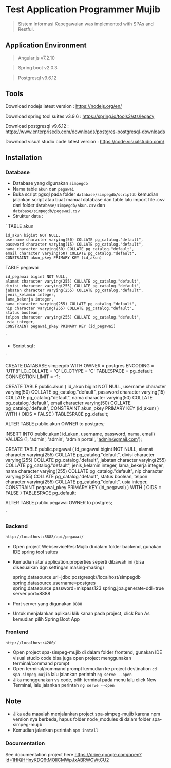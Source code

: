 # Test Application Programmer Mujib

> Sistem Informasi Kepegawaian was implemented with SPAs and Restful.



## Application Environment


>Angular js v7.2.10

>Spring boot v2.0.3

>Postgresql v9.6.12



## Tools


Download nodejs latest version :
https://nodejs.org/en/

Download spring tool suites v3.9.6 :
https://spring.io/tools3/sts/legacy

Download postgresql v9.6.12 :
https://www.enterprisedb.com/downloads/postgres-postgresql-downloads

Download visual studio code latest version : 
https://code.visualstudio.com/


## Installation


### Database

- Database yang digunakan `simpegdb`
- Nama table `akun` dan `pegawai`
- Buka script pgsql pada folder `database/simpegdb/scriptdb` kemudian jalankan script atau buat manual
  database dan table lalu import file .csv dari folder `database/simpegdb/akun.csv` dan `database/simpegdb/pegawai.csv`
- Struktur data :

`
  TABLE akun

    id_akun bigint NOT NULL,
    username character varying(50) COLLATE pg_catalog."default",
    password character varying(15) COLLATE pg_catalog."default",
    nama character varying(50) COLLATE pg_catalog."default",
    email character varying(50) COLLATE pg_catalog."default",
    CONSTRAINT akun_pkey PRIMARY KEY (id_akun)


  TABLE pegawai

    id_pegawai bigint NOT NULL,
    alamat character varying(255) COLLATE pg_catalog."default",
    divisi character varying(255) COLLATE pg_catalog."default",
    jabatan character varying(255) COLLATE pg_catalog."default",
    jenis_kelamin integer,
    lama_bekerja integer,
    nama character varying(255) COLLATE pg_catalog."default",
    nip character varying(255) COLLATE pg_catalog."default",
    status boolean,
    telpon character varying(255) COLLATE pg_catalog."default",
    usia integer,
    CONSTRAINT pegawai_pkey PRIMARY KEY (id_pegawai)
`

- Script sql :

`

CREATE DATABASE simpegdb
    WITH 
    OWNER = postgres
    ENCODING = 'UTF8'
    LC_COLLATE = 'C'
    LC_CTYPE = 'C'
    TABLESPACE = pg_default
    CONNECTION LIMIT = -1;


CREATE TABLE public.akun
(
    id_akun bigint NOT NULL,
    username character varying(50) COLLATE pg_catalog."default",
    password character varying(15) COLLATE pg_catalog."default",
    nama character varying(50) COLLATE pg_catalog."default",
    email character varying(50) COLLATE pg_catalog."default",
    CONSTRAINT akun_pkey PRIMARY KEY (id_akun)
)
WITH (
    OIDS = FALSE
)
TABLESPACE pg_default;

ALTER TABLE public.akun
    OWNER to postgres;


INSERT INTO public.akun(
	id_akun, username, password, nama, email)
	VALUES (1, 'admin', 'admin', 'admin portal', 'admin@gmail.com');


CREATE TABLE public.pegawai
(
    id_pegawai bigint NOT NULL,
    alamat character varying(255) COLLATE pg_catalog."default",
    divisi character varying(255) COLLATE pg_catalog."default",
    jabatan character varying(255) COLLATE pg_catalog."default",
    jenis_kelamin integer,
    lama_bekerja integer,
    nama character varying(255) COLLATE pg_catalog."default",
    nip character varying(255) COLLATE pg_catalog."default",
    status boolean,
    telpon character varying(255) COLLATE pg_catalog."default",
    usia integer,
    CONSTRAINT pegawai_pkey PRIMARY KEY (id_pegawai)
)
WITH (
    OIDS = FALSE
)
TABLESPACE pg_default;

ALTER TABLE public.pegawai
    OWNER to postgres;

`

### Backend

`http://localhost:8888/api/pegawai/`

- Open project WebserviceResrMujib di dalam folder backend, gunakan IDE spring tool suites
- Kemudian atur application.properties seperti dibawah ini (bisa disesuaikan dgn settingan masing-masing)

  spring.datasource.url=jdbc:postgresql://localhost/simpegdb
  spring.datasource.username=postgres
  spring.datasource.password=mispass123
  spring.jpa.generate-ddl=true
  server.port=8888

- Port server yang digunakan `8888`
- Untuk menjalankan aplikasi klik kanan pada project, click Run As kemudian pilih Spring Boot App


### Frontend

`http://localhost:4200/`

- Open project spa-simpeg-mujib di dalam folder frontend, gunakan IDE visual studio code bisa juga open project menggunakan terminal/command prompt 
- Open terminal/command prompt kemudian ke project destination `cd spa-simpeg-mujib` lalu jalankan perintah `ng serve --open`
- Jika menggunakan vs code, pilih terminal pada menu lalu click New Terminal, lalu jalankan perintah `ng serve --open`


## Note

- Jika ada masalah menjalankan project spa-simpeg-mujib karena npm version nya berbeda, hapus folder node_modules di dalam folder spa-simpeg-mujib
- Kemudian jalankan perintah `npm install` 


### Documentation

See documentation project here https://drive.google.com/open?id=1HIQHHnyKDQ6tMOlICMWpJxABRWOWtCU2
